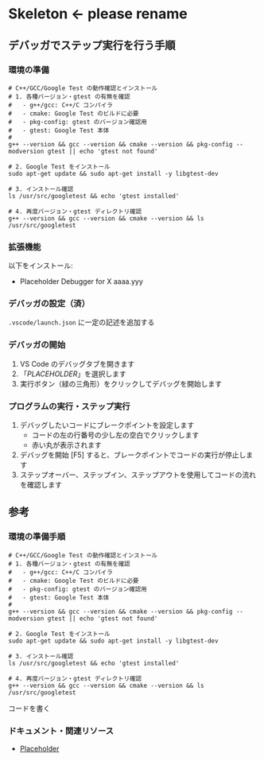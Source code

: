 # Skeleton <- please rename

## デバッガでステップ実行を行う手順

### 環境の準備

```shell
# C++/GCC/Google Test の動作確認とインストール
# 1. 各種バージョン・gtest の有無を確認
#   - g++/gcc: C++/C コンパイラ
#   - cmake: Google Test のビルドに必要
#   - pkg-config: gtest のバージョン確認用
#   - gtest: Google Test 本体
#
g++ --version && gcc --version && cmake --version && pkg-config --modversion gtest || echo 'gtest not found'

# 2. Google Test をインストール
sudo apt-get update && sudo apt-get install -y libgtest-dev

# 3. インストール確認
ls /usr/src/googletest && echo 'gtest installed'

# 4. 再度バージョン・gtest ディレクトリ確認
g++ --version && gcc --version && cmake --version && ls /usr/src/googletest
```

### 拡張機能

以下をインストール:

- Placeholder Debugger for X aaaa.yyy

### デバッガの設定（済）

`.vscode/launch.json` に一定の記述を追加する

### デバッガの開始

1. VS Code のデバッグタブを開きます
2. 「_PLACEHOLDER_」を選択します
3. 実行ボタン（緑の三角形）をクリックしてデバッグを開始します

### プログラムの実行・ステップ実行

1. デバッグしたいコードにブレークポイントを設定します
    - コードの左の行番号の少し左の空白でクリックします
    - 赤い丸が表示されます
2. デバッグを開始 [F5] すると、ブレークポイントでコードの実行が停止します
3. ステップオーバー、ステップイン、ステップアウトを使用してコードの流れを確認します

## 参考

### 環境の準備手順

```shell
# C++/GCC/Google Test の動作確認とインストール
# 1. 各種バージョン・gtest の有無を確認
#   - g++/gcc: C++/C コンパイラ
#   - cmake: Google Test のビルドに必要
#   - pkg-config: gtest のバージョン確認用
#   - gtest: Google Test 本体
#
g++ --version && gcc --version && cmake --version && pkg-config --modversion gtest || echo 'gtest not found'

# 2. Google Test をインストール
sudo apt-get update && sudo apt-get install -y libgtest-dev

# 3. インストール確認
ls /usr/src/googletest && echo 'gtest installed'

# 4. 再度バージョン・gtest ディレクトリ確認
g++ --version && gcc --version && cmake --version && ls /usr/src/googletest
```

コードを書く

### ドキュメント・関連リソース

- [Placeholder](https://example.com)
